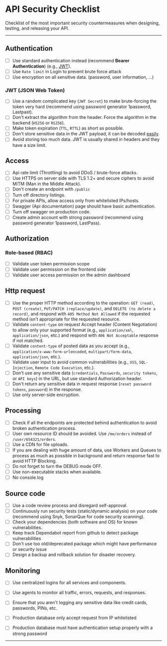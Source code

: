 # API Security Checklist

Checklist of the most important security countermeasures when designing, testing, and releasing your API.

---

## Authentication

- [ ] Use standard authentication instead (recommend **Bearer Authentication**) (e.g., [JWT](https://jwt.io/)).
- [ ] Use `Rate limit` in Login to prevent brute force attack
- [ ] Use encryption on all sensitive data. (password, user information, ...)

### JWT (JSON Web Token)

- [ ] Use a random complicated key (`JWT Secret`) to make brute-forcing the token very hard (recommend using password generator 1password, Lastpast).
- [ ] Don't extract the algorithm from the header. Force the algorithm in the backend (`HS256` or `RS256`).
- [ ] Make token expiration (`TTL`, `RTTL`) as short as possible.
- [ ] Don't store sensitive data in the JWT payload, it can be decoded [easily](https://jwt.io/#debugger-io).
- [ ] Avoid storing too much data. JWT is usually shared in headers and they have a size limit.

## Access

- [ ] Api rate limit (Throttling) to avoid DDoS / brute-force attacks.
- [ ] Use HTTPS on server side with TLS 1.2+ and secure ciphers to avoid MITM (Man in the Middle Attack).
- [ ] Don't create an endpoint with `/public`
- [ ] Turn off directory listings.
- [ ] For private APIs, allow access only from whitelisted IPs/hosts.
- [ ] Swagger (Api documentation) page should have basic authentication.
- [ ] Turn off swagger on production code.
- [ ] Create admin account with strong password (recommend using password generator 1password, LastPass).

## Authorization

### Role-based (RBAC)

- [ ] Validate user token permission scope
- [ ] Validate user permission on the frontend side
- [ ] Validate user access permission on the admin dashboard

## Http request

- [ ] Use the proper HTTP method according to the operation: `GET (read)`, `POST (create)`, `PUT/PATCH (replace/update)`, and `DELETE (to delete a record)`, and respond with `405 Method Not Allowed` if the requested method isn't appropriate for the requested resource.
- [ ] Validate `content-type` on request Accept header (Content Negotiation) to allow only your supported format (e.g., `application/xml`, `application/json`, etc.) and respond with `406 Not Acceptable` response if not matched.
- [ ] Validate `content-type` of posted data as you accept (e.g., `application/x-www-form-urlencoded`, `multipart/form-data`, `application/json`, etc.).
- [ ] Validate user input to avoid common vulnerabilities (e.g., `XSS`, `SQL-Injection`, `Remote Code Execution`, etc.).
- [ ] Don't use any sensitive data (`credentials`, `Passwords`, `security tokens`, or `API keys`) in the URL, but use standard Authorization header.
- [ ] Don't return any sensitive data in request response (`reset password tokens`, `password`) in the response.
- [ ] Use only server-side encryption.

## Processing

- [ ] Check if all the endpoints are protected behind authentication to avoid broken authentication process.
- [ ] User own resource ID should be avoided. Use `/me/orders` instead of `/user/654321/orders`.
- [ ] Use a CDN for file uploads.
- [ ] If you are dealing with huge amount of data, use Workers and Queues to process as much as possible in background and return response fast to avoid HTTP Blocking.
- [ ] Do not forget to turn the DEBUG mode OFF.
- [ ] Use non-executable stacks when available.
- [ ] No console.log

## Source code

- [ ] Use a code review process and disregard self-approval.
- [ ] Continuously run security tests (static/dynamic analysis) on your code (recommend using Snyk, SonarQue for code security scanning).
- [ ] Check your dependencies (both software and OS) for known vulnerabilities.
- [ ] Keep track Dependabot report from github to detect package vulnerabilities
- [ ] Don't use too old/deprecated package which might have performance or security issue
- [ ] Design a backup and rollback solution for disaster recovery.

## Monitoring

- [ ] Use centralized logins for all services and components.
- [ ] Use agents to monitor all traffic, errors, requests, and responses.
- [ ] Ensure that you aren't logging any sensitive data like credit cards, passwords, PINs, etc.
- [ ] Production database only accept request from IP whitelisted
- [ ] Production database must have authentication setup properly with a strong password


---
